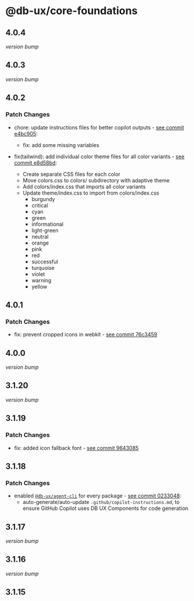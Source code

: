 # @db-ux/core-foundations

## 4.0.4

_version bump_


## 4.0.3

_version bump_

## 4.0.2

### Patch Changes

- chore: update instructions files for better copilot outputs - [see commit e4bc905](https://github.com/db-ux-design-system/core-web/commit/e4bc90508479387371d816d5776f9f568aa5fb82):
  - fix: add some missing variables

- fix(tailwind): add individual color theme files for all color variants - [see commit e8d58bd](https://github.com/db-ux-design-system/core-web/commit/e8d58bde01039a3d233105c2c72efa71c619c4b4):
  - Create separate CSS files for each color
  - Move colors.css to colors/ subdirectory with adaptive theme
  - Add colors/index.css that imports all color variants
  - Update theme/index.css to import from colors/index.css
    - burgundy
    - critical
    - cyan
    - green
    - informational
    - light-green
    - neutral
    - orange
    - pink
    - red
    - successful
    - turquoise
    - violet
    - warning
    - yellow

## 4.0.1

### Patch Changes

- fix: prevent cropped icons in webkit - [see commit 76c3459](https://github.com/db-ux-design-system/core-web/commit/76c3459d8a043f0320ec8d6bc3b520d3f69f055b)

## 4.0.0

_version bump_

## 3.1.20

_version bump_

## 3.1.19

### Patch Changes

- fix: added icon fallback font - [see commit 9643085](https://github.com/db-ux-design-system/core-web/commit/964308522935db01b220c681b47960b8191c74a6)

## 3.1.18

### Patch Changes

- enabled [`@db-ux/agent-cli`](https://www.npmjs.com/package/@db-ux/agent-cli) for every package - [see commit 0233048](https://github.com/db-ux-design-system/core-web/commit/023304869e61f5a506dca66a22d69e5f3d70f4d0):
  - auto-generate/auto-update `.github/copilot-instructions.md`, to ensure GitHub Copilot uses DB UX Components for code generation

## 3.1.17

_version bump_

## 3.1.16

_version bump_

## 3.1.15
